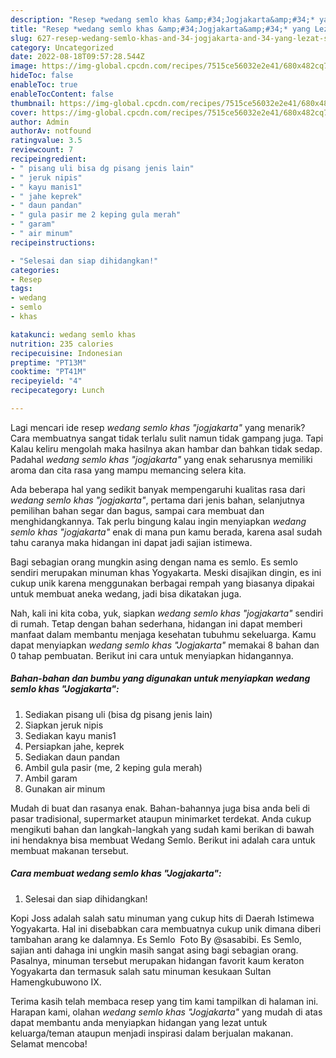 ```yaml
---
description: "Resep *wedang semlo khas &amp;#34;Jogjakarta&amp;#34;* yang Lezat Sekali , Enak"
title: "Resep *wedang semlo khas &amp;#34;Jogjakarta&amp;#34;* yang Lezat Sekali , Enak"
slug: 627-resep-wedang-semlo-khas-and-34-jogjakarta-and-34-yang-lezat-sekali-enak
category: Uncategorized
date: 2022-08-18T09:57:28.544Z
image: https://img-global.cpcdn.com/recipes/7515ce56032e2e41/680x482cq70/wedang-semlo-khas-jogjakarta-foto-resep-utama.jpg
hideToc: false
enableToc: true
enableTocContent: false
thumbnail: https://img-global.cpcdn.com/recipes/7515ce56032e2e41/680x482cq70/wedang-semlo-khas-jogjakarta-foto-resep-utama.jpg
cover: https://img-global.cpcdn.com/recipes/7515ce56032e2e41/680x482cq70/wedang-semlo-khas-jogjakarta-foto-resep-utama.jpg
author: Admin
authorAv: notfound
ratingvalue: 3.5
reviewcount: 7
recipeingredient:
- " pisang uli bisa dg pisang jenis lain"
- " jeruk nipis"
- " kayu manis1"
- " jahe keprek"
- " daun pandan"
- " gula pasir me 2 keping gula merah"
- " garam"
- " air minum"
recipeinstructions:

- "Selesai dan siap dihidangkan!"
categories:
- Resep
tags:
- wedang
- semlo
- khas

katakunci: wedang semlo khas 
nutrition: 235 calories
recipecuisine: Indonesian
preptime: "PT13M"
cooktime: "PT41M"
recipeyield: "4"
recipecategory: Lunch

---
```



Lagi mencari ide resep *wedang semlo khas &#34;jogjakarta&#34;* yang menarik? Cara membuatnya sangat tidak terlalu sulit namun tidak gampang juga. Tapi Kalau keliru mengolah maka hasilnya akan hambar dan bahkan tidak sedap. Padahal *wedang semlo khas &#34;jogjakarta&#34;* yang enak seharusnya memiliki aroma dan cita rasa yang mampu memancing selera kita.


Ada beberapa hal yang sedikit banyak mempengaruhi kualitas rasa dari *wedang semlo khas &#34;jogjakarta&#34;*, pertama dari jenis bahan, selanjutnya pemilihan bahan segar dan bagus, sampai cara membuat dan menghidangkannya. Tak perlu bingung kalau ingin menyiapkan *wedang semlo khas &#34;jogjakarta&#34;* enak di mana pun kamu berada, karena asal sudah tahu caranya maka hidangan ini dapat jadi sajian istimewa.

Bagi sebagian orang mungkin asing dengan nama es semlo. Es semlo sendiri merupakan minuman khas Yogyakarta. Meski disajikan dingin, es ini cukup unik karena menggunakan berbagai rempah yang biasanya dipakai untuk membuat aneka wedang, jadi bisa dikatakan juga.


Nah, kali ini kita coba, yuk, siapkan *wedang semlo khas &#34;jogjakarta&#34;* sendiri di rumah. Tetap dengan bahan sederhana, hidangan ini dapat memberi manfaat dalam membantu menjaga kesehatan tubuhmu sekeluarga. Kamu dapat menyiapkan *wedang semlo khas &#34;Jogjakarta&#34;* memakai 8 bahan dan 0 tahap pembuatan. Berikut ini cara untuk menyiapkan hidangannya.

<!--inarticleads1-->

##### Bahan-bahan dan bumbu yang digunakan untuk menyiapkan *wedang semlo khas &#34;Jogjakarta&#34;*:

1. Sediakan  pisang uli (bisa dg pisang jenis lain)
1. Siapkan  jeruk nipis
1. Sediakan  kayu manis1
1. Persiapkan  jahe, keprek
1. Sediakan  daun pandan
1. Ambil  gula pasir (me, 2 keping gula merah)
1. Ambil  garam
1. Gunakan  air minum


Mudah di buat dan rasanya enak. Bahan-bahannya juga bisa anda beli di pasar tradisional, supermarket ataupun minimarket terdekat. Anda cukup mengikuti bahan dan langkah-langkah yang sudah kami berikan di bawah ini hendaknya bisa membuat Wedang Semlo. Berikut ini adalah cara untuk membuat makanan tersebut. 

<!--inarticleads2-->

##### Cara membuat *wedang semlo khas &#34;Jogjakarta&#34;*:


1. Selesai dan siap dihidangkan!

Kopi Joss adalah salah satu minuman yang cukup hits di Daerah Istimewa Yogyakarta. Hal ini disebabkan cara membuatnya cukup unik dimana diberi tambahan arang ke dalamnya. Es Semlo ️ Foto By @sasabibi. Es Semlo, sajian anti dahaga ini ungkin masih sangat asing bagi sebagian orang. Pasalnya, minuman tersebut merupakan hidangan favorit kaum keraton Yogyakarta dan termasuk salah satu minuman kesukaan Sultan Hamengkubuwono IX. 

Terima kasih telah membaca resep yang tim kami tampilkan di halaman ini. Harapan kami, olahan *wedang semlo khas &#34;Jogjakarta&#34;* yang mudah di atas dapat membantu anda menyiapkan hidangan yang lezat untuk keluarga/teman ataupun menjadi inspirasi dalam berjualan makanan. Selamat mencoba!
